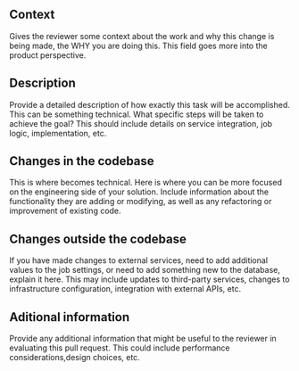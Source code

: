 ## Context
Gives the reviewer some context about the work and why this change is being made, the WHY you are doing this. This field goes more into the product perspective.

## Description
Provide a detailed description of how exactly this task will be accomplished. This can be something technical. What specific steps will be taken to achieve the goal? This should include details on service integration, job logic, implementation, etc.

## Changes in the codebase
This is where becomes technical. Here is where you can be more focused on the engineering side of your solution. Include information about the functionality they are adding or modifying, as well as any refactoring or improvement of existing code.

## Changes outside the codebase
If you have made changes to external services, need to add additional values to the job settings, or need to add something new to the database, explain it here. This may include updates to third-party services, changes to infrastructure configuration, integration with external APIs, etc.

## Aditional information
Provide any additional information that might be useful to the reviewer in evaluating this pull request. This could include performance considerations,design choices, etc.